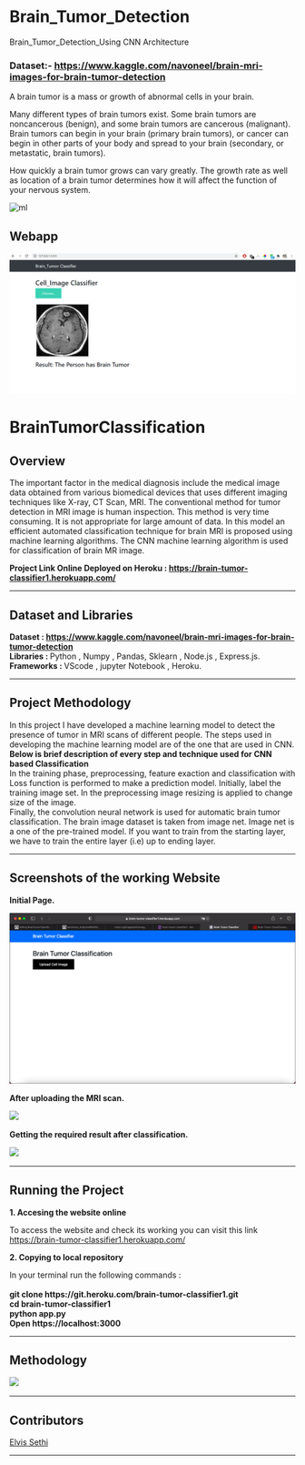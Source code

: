 # Brain_Tumor_Detection
Brain_Tumor_Detection_Using CNN Architecture 

### Dataset:- https://www.kaggle.com/navoneel/brain-mri-images-for-brain-tumor-detection

A brain tumor is a mass or growth of abnormal cells in your brain.

Many different types of brain tumors exist. Some brain tumors are noncancerous (benign), and some brain tumors are cancerous (malignant). Brain tumors can begin in your brain (primary brain tumors), or cancer can begin in other parts of your body and spread to your brain (secondary, or metastatic, brain tumors).

How quickly a brain tumor grows can vary greatly. The growth rate as well as location of a brain tumor determines how it will affect the function of your nervous system.

![ml](https://www.sciencenews.org/wp-content/uploads/2018/06/062618_AC_poliovirus_feat.jpg)

## Webapp
![ml](img/1.PNG)

# BrainTumorClassification
<h2>Overview</h2>
<p>
The important factor in the medical diagnosis include the medical image data obtained from various biomedical devices that uses different imaging techniques like X-ray, CT Scan, MRI. The conventional method for tumor detection in MRI image is human inspection. This method is very time consuming. It is not appropriate for large amount of data. In this model an efficient automated classification technique for brain MRI is proposed using machine learning algorithms. The CNN machine learning algorithm is used for classification of brain MR image.
</p>
<p>
<b>Project Link Online Deployed on Heroku : <a href="https://brain-tumor-classifier1.herokuapp.com/">https://brain-tumor-classifier1.herokuapp.com/</a></b>
</p>
<hr>
<h2>Dataset and Libraries</h2>
<p>
<b>Dataset : <a href="https://www.kaggle.com/navoneel/brain-mri-images-for-brain-tumor-detection">https://www.kaggle.com/navoneel/brain-mri-images-for-brain-tumor-detection</a></b><br>
<b>Libraries : </b>Python , Numpy , Pandas, Sklearn , Node.js , Express.js.<br>
<b>Frameworks : </b>VScode , jupyter Notebook , Heroku.<br>
</p>
<hr>
<h2>Project Methodology</h2>
<p>
In this project I have developed a machine learning model to detect the presence of tumor in MRI scans of different people. The steps used in developing the machine learning model are of the one that are used in CNN.<br>
<b>Below is brief description of every step and technique used for CNN based Classification</b><br>
In the training phase, preprocessing, feature exaction and classification with Loss function is performed to make a prediction model. Initially, label the training image set. In the preprocessing image resizing is applied to change size of the image.<br>
Finally, the convolution neural network is used for automatic brain tumor classification. The brain image dataset is taken from image net. Image net is a one of the pre-trained model. If you want to train from the starting layer, we have to train the entire layer (i.e) up to ending layer.<br>  
</p>
<hr>
<h2>Screenshots of the working Website</h2>
<b><p>Initial Page.</p></b>
<img src="img/the1.png">
<b><p>After uploading the MRI scan.</p></b>
<img src="./sentiment analysis/p2.png">
<b><p>Getting the required result after classification.</p></b>
<img src="./sentiment analysis/p3.png">
<hr>
<h2>Running the Project</h2>
<p><b>1. Accesing the website online </b></p>
  <p> To access the website and check its working you can visit this link <a href="https://brain-tumor-classifier1.herokuapp.com/">https://brain-tumor-classifier1.herokuapp.com/</a> <br>
 <p><b>2. Copying to local repository </b></p>
  <p> In your terminal run the following commands : <br><br>
     <b>
     git clone https://git.heroku.com/brain-tumor-classifier1.git<br>
     cd brain-tumor-classifier1<br>
     python app.py<br>
     Open https://localhost:3000 <br>
     </b>
  </p>
 <hr>
 <h2>Methodology</h2>
 <img src="./methodology.jpeg">
 <hr>
 <h2>Contributors</h2>
 <p><a href="https://github.com/ElvisSethi">Elvis Sethi</a></p>
 <hr>
